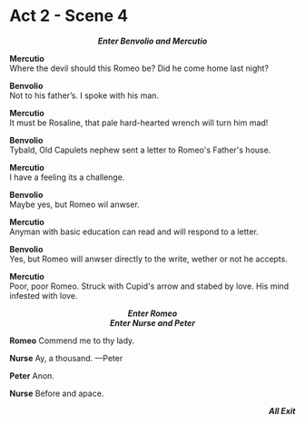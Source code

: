 # **Act 2 - Scene 4**

<center><b><i>Enter Benvolio and Mercutio</i></b></center>


**Mercutio**\
    Where the devil should this Romeo be? Did he come home last night?

**Benvolio**\
    Not to his father’s. I spoke with his man.

**Mercutio**\
    It must be Rosaline, that pale hard-hearted wrench will turn him mad!

**Benvolio**\
    Tybald, Old Capulets nephew sent a letter to Romeo's Father's house.
    
**Mercutio**\
    I have a feeling its a challenge.

**Benvolio**\
    Maybe yes, but Romeo wil anwser.

**Mercutio**\
    Anyman with basic education can read and will respond to a letter.

**Benvolio**\
    Yes, but Romeo will anwser directly to the write, wether or not he accepts.

**Mercutio**\
    Poor, poor Romeo. Struck with Cupid's arrow and stabed by love. His mind infested with love.



<center><b><i>Enter Romeo</i></b></center>

<center><b><i>Enter Nurse and Peter</i></b></center>


**Romeo**
    Commend me to thy lady.

**Nurse**
    Ay, a thousand. —Peter

**Peter**
    Anon.

**Nurse**
    Before and apace.


<div style="text-align: right;"><b><i>All Exit</i></b></div>